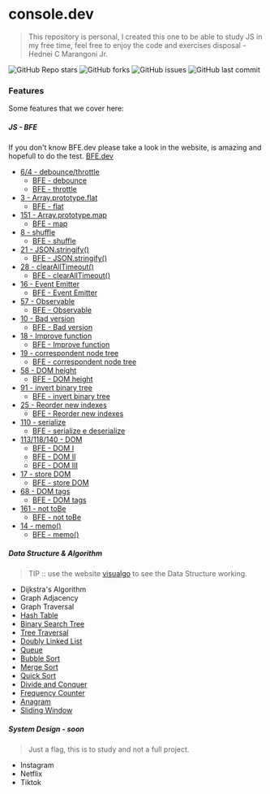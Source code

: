 # console.dev

> This repository is personal, I created this one to be able to study JS in my free time, feel free to enjoy the code and exercises disposal - Hednei C Marangoni Jr.

![GitHub Repo stars](https://img.shields.io/github/stars/marangonijunior/console.develop?style=social) ![GitHub forks](https://img.shields.io/github/forks/marangonijunior/console.develop?style=social) ![GitHub issues](https://img.shields.io/github/issues/marangonijunior/console.develop) ![GitHub last commit](https://img.shields.io/github/last-commit/marangonijunior/console.develop)

### Features

Some features that we cover here:

##### JS - BFE

If you don't know BFE.dev please take a look in the website, is amazing and hopefull to do the test.
[BFE.dev](https://bigfrontend.dev/)

- [6/4 - debounce/throttle](BFE/throttleDebounce.js)
  - [BFE - debounce](https://bigfrontend.dev/problem/implement-basic-debounce)
  - [BFE - throttle](https://bigfrontend.dev/problem/implement-basic-throttle)
- [3 - Array.prototype.flat](BFE/flat.js)
  - [BFE - flat](https://bigfrontend.dev/problem/implement-Array-prototype.flat)
- [151 - Array.prototype.map](BFE/map.js)
  - [BFE - map](https://bigfrontend.dev/problem/implement-Array-prototype-map)
- [8 - shuffle](BFE/shuffler.js)
  - [BFE - shuffle](https://bigfrontend.dev/problem/can-you-shuffle-an-array)
- [21 - JSON.stringify()](BFE/stringfy.js)
  - [BFE - JSON.stringify()](https://bigfrontend.dev/problem/implement-JSON-stringify)
- [28 - clearAllTimeout()](BFE/clearAllTimeouts.js)
  - [BFE - clearAllTimeout()](https://bigfrontend.dev/problem/implement-clearAllTimeout)
- [16 - Event Emitter](BFE/emitter.js)
  - [BFE - Event Emitter](https://bigfrontend.dev/problem/create-an-Event-Emitter)
- [57 - Observable](BFE/observable.js)
  - [BFE - Observable](https://bigfrontend.dev/problem/create-an-Observable)
- [10 - Bad version](BFE/badVersion.js)
  - [BFE - Bad version](https://bigfrontend.dev/problem/first-bad-version)
- [18 - Improve function](BFE/improveFnc.js)
  - [BFE - Improve function](https://bigfrontend.dev/problem/improve-a-function)
- [19 - correspondent node tree](BFE/findNodeDOMtree.js)
  - [BFE - correspondent node tree](https://bigfrontend.dev/problem/find-corresponding-node-in-two-identical-DOM-tree)
- [58 - DOM height](BFE/treeHeight.js)
  - [BFE - DOM height](https://bigfrontend.dev/problem/get-DOM-tree-height)
- [91 - invert binary tree](BFE/invertTree.js)
  - [BFE - invert binary tree](https://bigfrontend.dev/problem/invert-a-binary-tree)
- [25 - Reorder new indexes](BFE/invertBT.js)
  - [BFE - Reorder new indexes](https://bigfrontend.dev/problem/reorder-array-with-new-indexes)
- [110 - serialize](BFE/serialize.js)
  - [BFE - serialize e deserialize](https://bigfrontend.dev/problem/serialize-and-deserialize-binary-tree)
- [113/118/140 - DOM](BFE/htmljson.js)
  - [BFE - DOM I](https://bigfrontend.dev/problem/Virtual-DOM-I)
  - [BFE - DOM II](https://bigfrontend.dev/problem/virtual-dom-II-createElement)
  - [BFE - DOM III](https://bigfrontend.dev/problem/virtual-DOM-III-Functional-Component)
- [17 - store DOM](BFE/storeDOM.js)
  - [BFE - store DOM](https://bigfrontend.dev/problem/create-a-simple-store-for-DOM-node)
- [68 - DOM tags](BFE/getTag.js)
  - [BFE - DOM tags](https://bigfrontend.dev/problem/get-DOM-tags)
- [161 - not toBe](BFE/toBeNotBe.js)
  - [BFE - not toBe](https://bigfrontend.dev/problem/jest-assertion)
- [14 - memo()](BFE/memo.js)
  - [BFE - memo()](https://bigfrontend.dev/problem/implement-general-memoization-function)

##### Data Structure & Algorithm

> TIP :: use the website [visualgo](https://visualgo.net/en) to see the Data Structure working.

- Dijkstra's Algorithm
- Graph Adjacency
- Graph Traversal
- [Hash Table](data_structure_algorithm/hash_table.js)
- [Binary Search Tree](data_structure_algorithm/binary_search_tree.js)
- [Tree Traversal](data_structure_algorithm/binary_search_tree.js)
- [Doubly Linked List](data_structure_algorithm/doubly_linked_list.js)
- [Queue](data_structure_algorithm/queues.js)
- [Bubble Sort](data_structure_algorithm/bubble_sort.js)
- [Merge Sort](data_structure_algorithm/merge_sort.js)
- [Quick Sort](data_structure_algorithm/quick_sort.js)
- [Divide and Conquer](data_structure_algorithm/divide_and_conquer.js)
- [Frequency Counter](data_structure_algorithm/frequency_counter.js)
- [Anagram](data_structure_algorithm/anagram.js)
- [Sliding Window](data_structure_algorithm/sliding_window.js)

##### System Design - soon

> Just a flag, this is to study and not a full project.

- Instagram
- Netflix
- Tiktok
